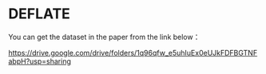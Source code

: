 # DEFLATE
You can get the dataset in the paper from the link below：

https://drive.google.com/drive/folders/1q96qfw_e5uhIuEx0eUJkFDFBGTNFabpH?usp=sharing

